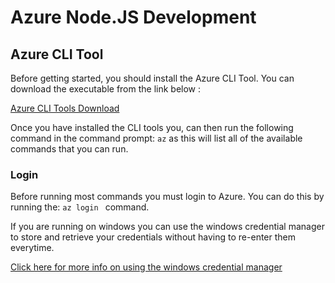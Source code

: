 # Azure Node.JS Development

## Azure CLI Tool
Before getting started, you should install the Azure CLI Tool. You can download the executable from the link below : 

[Azure CLI Tools Download](https://docs.microsoft.com/en-us/cli/azure/install-azure-cli?view=azure-cli-latest)

Once you have installed the CLI tools you, can then run the following command in the command prompt:  `az` as this will list all of the available commands that you can run. 

### Login
Before running most commands you must login to Azure. You can do this by running the: `az login ` command. 

If you are running on windows you can use the windows credential manager to store and retrieve your credentials without having to re-enter them everytime. 

[Click here for more info on using the windows credential manager]('./UsingWindowsCredentialManager.md')


